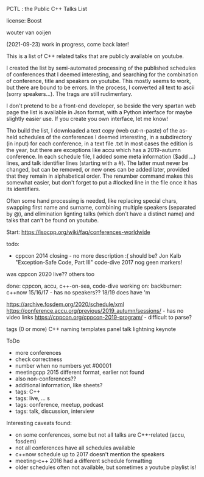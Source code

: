 PCTL : the Public C++ Talks List 

license: Boost

wouter van ooijen

(2021-09-23) work in progress, come back later!

This is a list of C++ related talks that are publicly available on youtube.

I created the list by semi-automated processing of the
published schedules of conferences that I deemed interesting,
and searching for the combination of conference, title and speakers on youtube.
This mostly seems to work, but there are bound to be errors.
In the process, I converted all text to ascii (sorry speakers...).
The trags are still rudimentary.

I don't pretend to be a front-end developer, so 
beside the very spartan web page the list
is available in Json format, with a Python interface for
maybe slightly easier use.
If you create you own interface, let me know!

Tho build the list, I downloaded a text copy (web cut-n-paste)
of the as-held schedules of the conferences I deemed interesting,
in a subdirectory (in input) for each conference, 
in a text file <edition>.txt
In most cases the edition is the year, but there are exceptions
like accu which has a 2019-autumn conference.
In each schedule file, I added some meta information ($add ...) lines,
and talk identifier lines (starting with a #). 
The latter must never be changed,
but can be removed, or new ones can be added later, provided that
they remain in alphabetical order.
The renumber command makes this somewhat easier, but
don't forget to put a #locked line in the file once it has
its identifiers.

Often some hand processing is needed, like replacing special chars,
swapping first name and surname, combining multiple speakers (separated by @),
and elimination lignting talks (which don't have a distinct name)
and talks that can't be found on youtube.

Start: https://isocpp.org/wiki/faq/conferences-worldwide

todo:
- cppcon 2014 closing - no more description :( should be? Jon Kalb "Exception-Safe Code, Part III"
code-dive 2017 nog geen markers!

was cppcon 2020 live?? others too

done: cppcon, accu, c++-on-sea, code-dive
working on: 
backburner: c++now 15/16/17 - has no speakers?? 18/19 does have 'm

https://archive.fosdem.org/2020/schedule/xml
https://conference.accu.org/previous/2019_autumn/sessions/ - has no video links
https://cppcon.org/cppcon-2019-program/ - difficult to parse?
   
tags (0 or more)
   C++
   naming
   templates
   panel
   talk
   lightning
   keynote   

ToDo
   - more conferences
   - check correctness
   - number when no numbers yet #00001
   - meetingcpp 2015 different format, earlier not found
   - also non-conferences??
   - additional information, like sheets?
   - tags: C++
   - tags: live, ...                                     s
   - tags: conference, meetup, podcast
   - tags: talk, discussion, interview
  
Interesting caveats found:
   - on some conferences, some but not all talks are C++-related (accu, fosdem)
   - not all conferences have all schedules available
   - c++now schedule up to 2017 doesn't mention the speakers
   - meeting-c++ 2016 had a different schedule formatting
   - older schedules often not available, but sometimes a youtube playlist is!                      
   